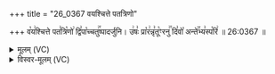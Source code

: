 +++
title = "26_0367 वयश्चित्ते पतत्रिणो"

+++
व꣡य꣢श्चित्ते पत꣣त्रि꣡णो꣢ द्वि꣣पा꣡च्चतु꣢꣯ष्पादर्जुनि। उ꣢षः꣣ प्रा꣡र꣢न्नृ꣣तू꣡ꣳरनु꣢꣯ दि꣣वो꣡ अन्ते꣢꣯भ्य꣣स्प꣡रि꣢ ॥ 26:0367 ॥

<details><summary>मूलम् (VC)</summary>

व꣡य꣢श्चित्ते प꣣तत्रि꣡णो꣢ द्वि꣣पा꣡च्चतु꣢꣯ष्पादर्जुनि । उ꣢षः꣣ प्रा꣡र꣢न्नृ꣣तू꣡ꣳरनु꣢꣯ दि꣣वो꣡ अन्ते꣢꣯भ्य꣣स्प꣡रि꣢ ॥३६७॥
</details>

<details><summary>विस्वर-मूलम् (VC)</summary>

वयश्चित्ते पतत्रिणो द्विपाच्चतुष्पादर्जुनि । उषः प्रारन्नृतूꣳरनु दिवो अन्तेभ्यस्परि ॥३६७॥
</details>